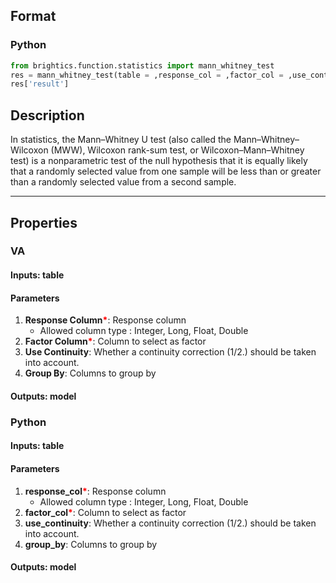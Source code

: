## Format
### Python
```python
from brightics.function.statistics import mann_whitney_test
res = mann_whitney_test(table = ,response_col = ,factor_col = ,use_continuity = ,group_by = )
res['result']
```

## Description
In statistics, the Mann–Whitney U test (also called the Mann–Whitney–Wilcoxon (MWW), Wilcoxon rank-sum test, or Wilcoxon–Mann–Whitney test) is a nonparametric test of the null hypothesis that it is equally likely that a randomly selected value from one sample will be less than or greater than a randomly selected value from a second sample.

---

## Properties
### VA
#### Inputs: table

#### Parameters
1. **Response Column**<b style="color:red">*</b>: Response column
   - Allowed column type : Integer, Long, Float, Double
2. **Factor Column**<b style="color:red">*</b>: Column to select as factor
3. **Use Continuity**: Whether a continuity correction (1/2.) should be taken into account.
4. **Group By**: Columns to group by

#### Outputs: model

### Python
#### Inputs: table

#### Parameters
1. **response_col**<b style="color:red">*</b>: Response column
   - Allowed column type : Integer, Long, Float, Double
2. **factor_col**<b style="color:red">*</b>: Column to select as factor
3. **use_continuity**: Whether a continuity correction (1/2.) should be taken into account.
4. **group_by**: Columns to group by

#### Outputs: model

